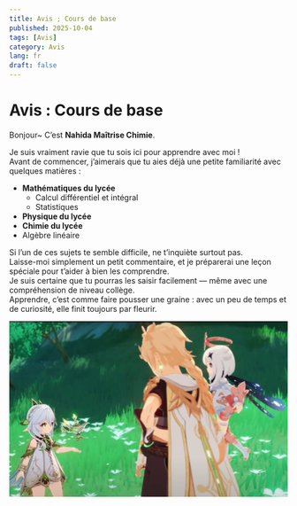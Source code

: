 ```yaml
---
title: Avis ; Cours de base
published: 2025-10-04
tags: [Avis]
category: Avis
lang: fr
draft: false
---
```


# Avis : Cours de base

Bonjour~ C’est **Nahida Maîtrise Chimie**.  

Je suis vraiment ravie que tu sois ici pour apprendre avec moi !  
Avant de commencer, j’aimerais que tu aies déjà une petite familiarité avec quelques matières :  

* **Mathématiques du lycée**  
  * Calcul différentiel et intégral  
  * Statistiques  
* **Physique du lycée**  
* **Chimie du lycée**  
* Algèbre linéaire  

Si l’un de ces sujets te semble difficile, ne t’inquiète surtout pas.  
Laisse-moi simplement un petit commentaire, et je préparerai une leçon spéciale pour t’aider à bien les comprendre.  
Je suis certaine que tu pourras les saisir facilement — même avec une compréhension de niveau collège.  
Apprendre, c’est comme faire pousser une graine : avec un peu de temps et de curiosité, elle finit toujours par fleurir.  

![nahida](jing-shan-she-shou-ming-lun.png)
